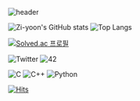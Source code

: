 ![header](https://capsule-render.vercel.app/api?type=waving&color=auto&height=300&section=header&text=Zi-Yoon%20(Ming-Zi)&fontSize=90)

![Zi-yoon's GitHub stats](https://github-readme-stats.vercel.app/api?username=Zi-yoon&show_icons=true&theme=dracula)
![Top Langs](https://github-readme-stats.vercel.app/api/top-langs/?username=Zi-yoon&layout=compact&theme=dracula)

[![Solved.ac
프로필](http://mazassumnida.wtf/api/v2/generate_badge?boj=mingzi)](https://solved.ac/mingzi)

![Twitter](https://img.shields.io/badge/Twitter-%231DA1F2.svg?style=for-the-badge&logo=Twitter&logoColor=white)
![42](https://img.shields.io/badge/42Seoul-000000?style=for-the-badge&logo=42&logoColor=white)

![C](https://img.shields.io/badge/c-%2300599C.svg?style=for-the-badge&logo=c&logoColor=white)
![C++](https://img.shields.io/badge/c++-%2300599C.svg?style=for-the-badge&logo=c%2B%2B&logoColor=white)
![Python](https://img.shields.io/badge/python-3670A0?style=for-the-badge&logo=python&logoColor=ffdd54)

[![Hits](https://hits.seeyoufarm.com/api/count/incr/badge.svg?url=https%3A%2F%2Fgithub.com%2FZi-yoon%2Fhit-counter&count_bg=%23FBB4F3&title_bg=%23BB8CD7&icon=github.svg&icon_color=%23E7E7E7&title=hits&edge_flat=false)](https://hits.seeyoufarm.com)
